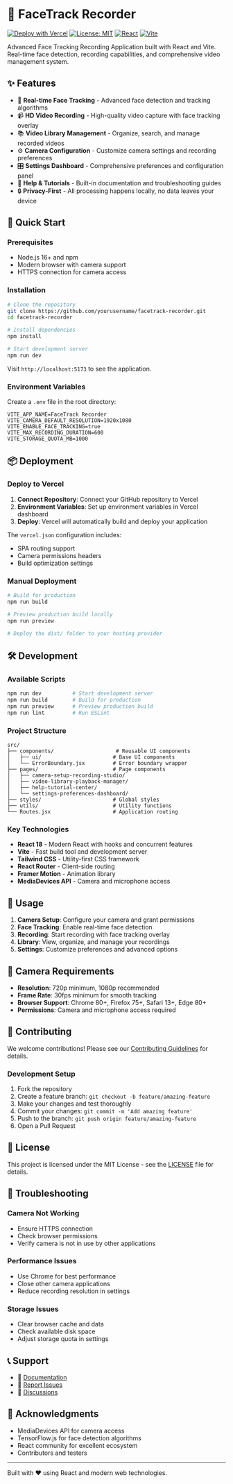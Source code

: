 # 🎥 FaceTrack Recorder

[![Deploy with Vercel](https://vercel.com/button)](https://vercel.com/new/clone?repository-url=https://github.com/yourusername/facetrack-recorder)
[![License: MIT](https://img.shields.io/badge/License-MIT-yellow.svg)](https://opensource.org/licenses/MIT)
[![React](https://img.shields.io/badge/React-18.2.0-blue.svg)](https://reactjs.org/)
[![Vite](https://img.shields.io/badge/Vite-5.0.0-646CFF.svg)](https://vitejs.dev/)

Advanced Face Tracking Recording Application built with React and Vite. Real-time face detection, recording capabilities, and comprehensive video management system.

## ✨ Features

- 🎯 **Real-time Face Tracking** - Advanced face detection and tracking algorithms
- 📹 **HD Video Recording** - High-quality video capture with face tracking overlay
- 📚 **Video Library Management** - Organize, search, and manage recorded videos
- ⚙️ **Camera Configuration** - Customize camera settings and recording preferences
- 🎛️ **Settings Dashboard** - Comprehensive preferences and configuration panel
- 📖 **Help & Tutorials** - Built-in documentation and troubleshooting guides
- 🔒 **Privacy-First** - All processing happens locally, no data leaves your device

## 🚀 Quick Start

### Prerequisites

- Node.js 16+ and npm
- Modern browser with camera support
- HTTPS connection for camera access

### Installation

```bash
# Clone the repository
git clone https://github.com/yourusername/facetrack-recorder.git
cd facetrack-recorder

# Install dependencies
npm install

# Start development server
npm run dev
```

Visit `http://localhost:5173` to see the application.

### Environment Variables

Create a `.env` file in the root directory:

```env
VITE_APP_NAME=FaceTrack Recorder
VITE_CAMERA_DEFAULT_RESOLUTION=1920x1080
VITE_ENABLE_FACE_TRACKING=true
VITE_MAX_RECORDING_DURATION=600
VITE_STORAGE_QUOTA_MB=1000
```

## 📦 Deployment

### Deploy to Vercel

1. **Connect Repository**: Connect your GitHub repository to Vercel
2. **Environment Variables**: Set up environment variables in Vercel dashboard
3. **Deploy**: Vercel will automatically build and deploy your application

The `vercel.json` configuration includes:
- SPA routing support
- Camera permissions headers
- Build optimization settings

### Manual Deployment

```bash
# Build for production
npm run build

# Preview production build locally
npm run preview

# Deploy the dist/ folder to your hosting provider
```

## 🛠️ Development

### Available Scripts

```bash
npm run dev          # Start development server
npm run build        # Build for production
npm run preview      # Preview production build
npm run lint         # Run ESLint
```

### Project Structure

```
src/
├── components/                    # Reusable UI components
│   ├── ui/                       # Base UI components
│   └── ErrorBoundary.jsx         # Error boundary wrapper
├── pages/                        # Page components
│   ├── camera-setup-recording-studio/
│   ├── video-library-playback-manager/
│   ├── help-tutorial-center/
│   └── settings-preferences-dashboard/
├── styles/                       # Global styles
├── utils/                        # Utility functions
└── Routes.jsx                    # Application routing
```

### Key Technologies

- **React 18** - Modern React with hooks and concurrent features
- **Vite** - Fast build tool and development server
- **Tailwind CSS** - Utility-first CSS framework
- **React Router** - Client-side routing
- **Framer Motion** - Animation library
- **MediaDevices API** - Camera and microphone access

## 🎯 Usage

1. **Camera Setup**: Configure your camera and grant permissions
2. **Face Tracking**: Enable real-time face detection
3. **Recording**: Start recording with face tracking overlay
4. **Library**: View, organize, and manage your recordings
5. **Settings**: Customize preferences and advanced options

## 🔧 Camera Requirements

- **Resolution**: 720p minimum, 1080p recommended
- **Frame Rate**: 30fps minimum for smooth tracking
- **Browser Support**: Chrome 80+, Firefox 75+, Safari 13+, Edge 80+
- **Permissions**: Camera and microphone access required

## 🤝 Contributing

We welcome contributions! Please see our [Contributing Guidelines](CONTRIBUTING.md) for details.

### Development Setup

1. Fork the repository
2. Create a feature branch: `git checkout -b feature/amazing-feature`
3. Make your changes and test thoroughly
4. Commit your changes: `git commit -m 'Add amazing feature'`
5. Push to the branch: `git push origin feature/amazing-feature`
6. Open a Pull Request

## 📄 License

This project is licensed under the MIT License - see the [LICENSE](LICENSE) file for details.

## 🐛 Troubleshooting

### Camera Not Working
- Ensure HTTPS connection
- Check browser permissions
- Verify camera is not in use by other applications

### Performance Issues
- Use Chrome for best performance
- Close other camera applications
- Reduce recording resolution in settings

### Storage Issues
- Clear browser cache and data
- Check available disk space
- Adjust storage quota in settings

## 📞 Support

- 📖 [Documentation](docs/)
- 🐛 [Report Issues](https://github.com/yourusername/facetrack-recorder/issues)
- 💬 [Discussions](https://github.com/yourusername/facetrack-recorder/discussions)

## 🙏 Acknowledgments

- MediaDevices API for camera access
- TensorFlow.js for face detection algorithms
- React community for excellent ecosystem
- Contributors and testers

---

Built with ❤️ using React and modern web technologies.